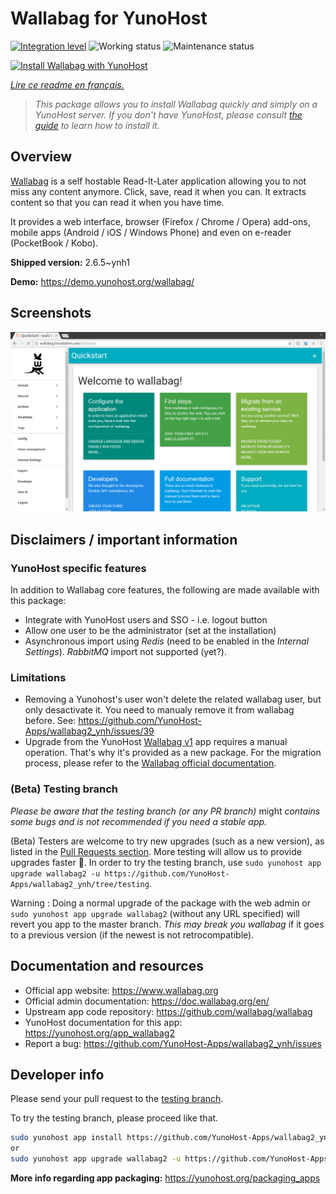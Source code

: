 <!--
N.B.: This README was automatically generated by https://github.com/YunoHost/apps/tree/master/tools/README-generator
It shall NOT be edited by hand.
-->

# Wallabag for YunoHost

[![Integration level](https://dash.yunohost.org/integration/wallabag2.svg)](https://dash.yunohost.org/appci/app/wallabag2) ![Working status](https://ci-apps.yunohost.org/ci/badges/wallabag2.status.svg) ![Maintenance status](https://ci-apps.yunohost.org/ci/badges/wallabag2.maintain.svg)

[![Install Wallabag with YunoHost](https://install-app.yunohost.org/install-with-yunohost.svg)](https://install-app.yunohost.org/?app=wallabag2)

*[Lire ce readme en français.](./README_fr.md)*

> *This package allows you to install Wallabag quickly and simply on a YunoHost server.
If you don't have YunoHost, please consult [the guide](https://yunohost.org/#/install) to learn how to install it.*

## Overview

[Wallabag](https://www.wallabag.org/) is a self hostable Read-It-Later application allowing you to not miss any content anymore. Click, save, read it when you can.
It extracts content so that you can read it when you have time.

It provides a web interface, browser (Firefox / Chrome / Opera) add-ons, mobile apps (Android / iOS / Windows Phone) and even on e-reader (PocketBook / Kobo).


**Shipped version:** 2.6.5~ynh1

**Demo:** https://demo.yunohost.org/wallabag/

## Screenshots

![Screenshot of Wallabag](./doc/screenshots/screenshot1.webp)

## Disclaimers / important information

### YunoHost specific features
In addition to Wallabag core features, the following are made available with this package:

 * Integrate with YunoHost users and SSO - i.e. logout button
 * Allow one user to be the administrator (set at the installation)
 * Asynchronous import using *Redis* (need to be enabled in the *Internal Settings*). *RabbitMQ* import not supported (yet?).

### Limitations

* Removing a Yunohost's user won't delete the related wallabag user, but only desactivate it. You need to manualy remove it from wallabag before. See: https://github.com/YunoHost-Apps/wallabag2_ynh/issues/39
* Upgrade from the YunoHost [Wallabag v1](https://github.com/YunoHost-Apps/wallabag_ynh) app requires a manual operation. That's why it's provided as a new package. For the migration process, please refer to the [Wallabag official documentation](https://doc.wallabag.org/en/user/import/wallabagv1.html).

### (Beta) Testing branch
*Please be aware that the testing branch (or any PR branch)* might *contains some bugs and is not recommended if you need a stable app.*

(Beta) Testers are welcome to try new upgrades (such as a new version), as listed in the [Pull Requests section](https://github.com/YunoHost-Apps/wallabag2_ynh/pulls). More testing will allow us to provide upgrades faster 🙂. In order to try the testing branch, use `sudo yunohost app upgrade wallabag2 -u https://github.com/YunoHost-Apps/wallabag2_ynh/tree/testing`.

Warning : Doing a normal upgrade of the package with the web admin or `sudo yunohost app upgrade wallabag2` (without any URL specified) will revert you app to the master branch. *This may break you wallabag* if it goes to a previous version (if the newest is not retrocompatible).
## Documentation and resources

* Official app website: <https://www.wallabag.org>
* Official admin documentation: <https://doc.wallabag.org/en/>
* Upstream app code repository: <https://github.com/wallabag/wallabag>
* YunoHost documentation for this app: <https://yunohost.org/app_wallabag2>
* Report a bug: <https://github.com/YunoHost-Apps/wallabag2_ynh/issues>

## Developer info

Please send your pull request to the [testing branch](https://github.com/YunoHost-Apps/wallabag2_ynh/tree/testing).

To try the testing branch, please proceed like that.

``` bash
sudo yunohost app install https://github.com/YunoHost-Apps/wallabag2_ynh/tree/testing --debug
or
sudo yunohost app upgrade wallabag2 -u https://github.com/YunoHost-Apps/wallabag2_ynh/tree/testing --debug
```

**More info regarding app packaging:** <https://yunohost.org/packaging_apps>
